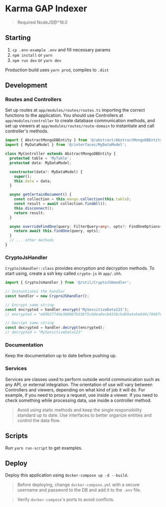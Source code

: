 # Karma GAP Indexer

> Required NodeJS@^16.0

## Starting

1. `cp .env-example .env` and fill necessary params
2. `npm install` or `yarn`
3. `npm run dev` or `yarn dev`

Production build uses `yarn prod`, compiles to `.dist`

## Development

### Routes and Controllers

Set up routes at `app/modules/routes/routes.ts` importing the correct functions to the application.
You should use Controllers at `app/modules/controller` to create database communication methods, and
set up viewers at `app/modules/routes/route-domain` to instantiate and call controller's methods.

```ts
import { AbstractMongoDBEntity } from '@/abstract/AbstractMongoDBEntity';
import { MyDataModel } from '@/interfaces/MyDataModel';

class MyController extends AbstractMongoDBEntity {
  protected table = 'MyTable';
  protected data: MyDataModel;

  constructor(data?: MyDataModel) {
    super();
    this.data = data;
  }

  async getCertainDocument() {
    const collection = this.mongo.collection(this.table);
    const result = await collection.findAll();
    this.disconnect();
    return result;
  }

  async overrideFindOne(query: FilterQuery<any>, opts?: FindOneOptions<any>) {
    return await this.findOne(query, opts);
  }
  // ... other methods
}
```

### CryptoJsHandler

`CryptoJsHandler::class` provides encryption and decryption methods. To start using, create a ssh key called `crypto-js` in `app/.shh`.

```ts
import { CryptoJsHandler } from '@/util/CryptoJSHandler';

// Instantiates the handler
const handler = new CryproJSHandler();

// Encrypt some string
const encrypted = handler.encrypt('MySensitiveData123');
// encrypted = "e69b2774de366007b336f5cb0ea8ecb4336cbd69a4a5e6d4c7068fd59866a384"

// Decript some string
const decrypted = handler.decrypt(encrypted);
// decrypted = "MySensitiveData123"
```

### Documentation

Keep the documentation up to date before pushing up.

### Services

Services are classes used to perform outside world communication such as any API, or external integration.
The orientation of use will vary between Controllers and viewers, depending on what kind of job it will do. For example,
if you need to proxy a request, use inside a viewer. If you need to check something while processing data, use inside
a controller method.

> Avoid using static methods and keep the single responsibility standard up to date.
> Use interfaces to better organize entities and control the data flow.

## Scripts

Run `yarn run-script` to get examples.

## Deploy

Deploy this application using `docker-compose up -d --build`.

> Before deploying, change `docker-compose.yml` with a secure username and password to the DB
> and add it to the `.env` file.

> Verify `docker-compose`'s ports to avoid conflicts.
